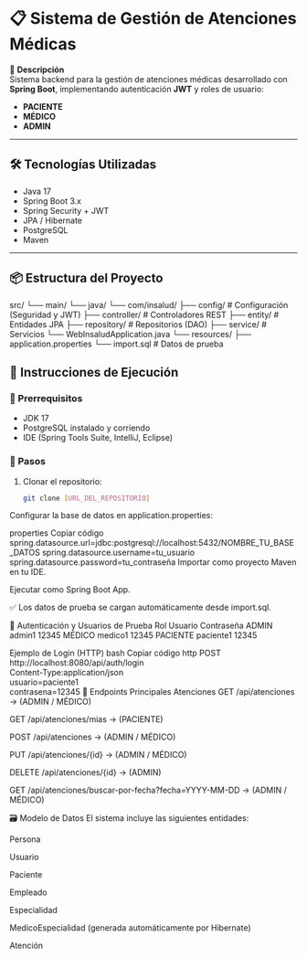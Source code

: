 # 📋 Sistema de Gestión de Atenciones Médicas

📖 **Descripción**  
Sistema backend para la gestión de atenciones médicas desarrollado con **Spring Boot**, implementando autenticación **JWT** y roles de usuario:  
- **PACIENTE**  
- **MÉDICO**  
- **ADMIN**  

---

## 🛠️ Tecnologías Utilizadas

- Java 17  
- Spring Boot 3.x  
- Spring Security + JWT  
- JPA / Hibernate  
- PostgreSQL  
- Maven  

---

## 📦 Estructura del Proyecto

src/
└── main/
└── java/
└── com/insalud/
├── config/ # Configuración (Seguridad y JWT)
├── controller/ # Controladores REST
├── entity/ # Entidades JPA
├── repository/ # Repositorios (DAO)
├── service/ # Servicios
└── WebInsaludApplication.java
  └── resources/
       ├── application.properties
       └── import.sql           # Datos de prueba

## 🚀 Instrucciones de Ejecución

### 🔹 Prerrequisitos
- JDK 17  
- PostgreSQL instalado y corriendo  
- IDE (Spring Tools Suite, IntelliJ, Eclipse)

### 🔹 Pasos
1. Clonar el repositorio:
   ```bash
   git clone [URL_DEL_REPOSITORIO]
Configurar la base de datos en application.properties:

properties
Copiar código
spring.datasource.url=jdbc:postgresql://localhost:5432/NOMBRE_TU_BASE_DATOS
spring.datasource.username=tu_usuario
spring.datasource.password=tu_contraseña
Importar como proyecto Maven en tu IDE.

Ejecutar como Spring Boot App.

✅ Los datos de prueba se cargan automáticamente desde import.sql.

🔐 Autenticación y Usuarios de Prueba
Rol	Usuario	Contraseña
ADMIN	admin1	12345
MÉDICO	medico1	12345
PACIENTE	paciente1	12345

Ejemplo de Login (HTTP)
bash
Copiar código
http POST http://localhost:8080/api/auth/login \
Content-Type:application/json \
usuario=paciente1 \
contrasena=12345
📡 Endpoints Principales
Atenciones
GET /api/atenciones → (ADMIN / MÉDICO)

GET /api/atenciones/mias → (PACIENTE)

POST /api/atenciones → (ADMIN / MÉDICO)

PUT /api/atenciones/{id} → (ADMIN / MÉDICO)

DELETE /api/atenciones/{id} → (ADMIN)

GET /api/atenciones/buscar-por-fecha?fecha=YYYY-MM-DD → (ADMIN / MÉDICO)

🗃️ Modelo de Datos
El sistema incluye las siguientes entidades:

Persona

Usuario

Paciente

Empleado

Especialidad

MedicoEspecialidad (generada automáticamente por Hibernate)

Atención
